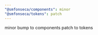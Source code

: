 ```yaml
---
"@smfonseca/components": minor
"@smfonseca/tokens": patch
---
```


minor bump to components
patch to tokens

